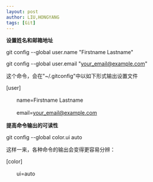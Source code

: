 ```yaml
---
layout: post
author: LIU,HONGYANG
tags: [Git]
---
```






**设置姓名和邮箱地址**

git config --global user.name "Firstname Lastname"

git config --global user.email "your_email@example.com"

 

这个命令，会在"~/.gitconfig"中以如下形式输出设置文件

[user]

　　name=Firstname Lastname

　　email=your_email@example.com

 

**提高命令输出的可读性**

git config --global color.ui auto

这样一来，各种命令的输出会变得更容易分辨：

[color]

　　ui=auto

 